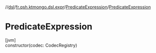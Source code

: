 //[dsl](../../../index.md)/[fr.qsh.ktmongo.dsl.expr](../index.md)/[PredicateExpression](index.md)/[PredicateExpression](-predicate-expression.md)

# PredicateExpression

[jvm]\
constructor(codec: CodecRegistry)
